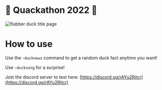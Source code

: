 # 🦆 Quackathon 2022 🦆
![flubber duck title page](https://user-images.githubusercontent.com/96642163/153731036-29683454-5185-44f0-ba09-72d4c249652a.png)


# How to use
Use the ``~ducknews`` command to get a random duck fact anytime you want!

Use ``~ducksong`` for a surprise!

Join the discord server to test here: [https://discord.gg/rAYu2Rjtcr](https://discord.gg/rAYu2Rjtcr)
